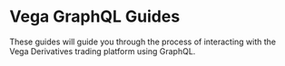 # Vega GraphQL Guides

These guides will guide you through the process of interacting with the Vega Derivatives trading platform using GraphQL.
